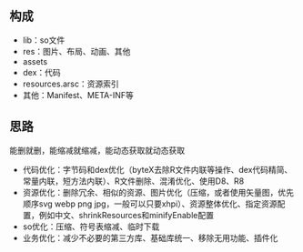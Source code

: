 ## 构成
* lib：so文件
* res：图片、布局、动画、其他
* assets
* dex：代码
* resources.arsc：资源索引
* 其他：Manifest、META-INF等

## 思路
能删就删，能缩减就缩减，能动态获取就动态获取

* 代码优化：字节码和dex优化（byteX去除R文件内联等操作、dex代码精简、常量内联，短方法内联）、R文件删除、混淆优化、使用D8、R8
* 资源优化：删除冗余、相似的资源、图片优化（压缩，或者使用矢量图，优先顺序svg webp png jpg，一般可以只要xhpi）、资源整体优化、指定资源配置，例如中文、shrinkResources和minifyEnable配置
* so优化：压缩、符号表缩减、临时下载
* 业务优化：减少不必要的第三方库、基础库统一、移除无用功能、插件化